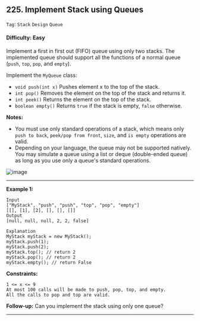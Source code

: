 ## 225. Implement Stack using Queues

```Tag```: ```Stack```  ```Design```  ```Queue```

#### Difficulty: Easy

Implement a first in first out (FIFO) queue using only two stacks. The implemented queue should support all the functions of a normal queue (```push```, ```top```, ```pop```, and ```empty```).

Implement the ```MyQueue``` class:

- ```void push(int x)``` Pushes element x to the top of the stack.
- ```int pop()``` Removes the element on the top of the stack and returns it.
- ```int peek()``` Returns the element on the top of the stack.
- ```boolean empty()``` Returns ```true``` if the stack is empty, ```false``` otherwise.

__Notes:__

- You must use only standard operations of a stack, which means only ```push to back```, ```peek/pop from front```, ```size```, and ```is empty``` operations are valid.
- Depending on your language, the queue may not be supported natively. You may simulate a queue using a list or deque (double-ended queue) as long as you use only a queue's standard operations.
 
![image](https://user-images.githubusercontent.com/35042430/209283943-ed2b34c6-e021-4a39-8302-813ceea70073.png)

---

__Example 1:__
```
Input
["MyStack", "push", "push", "top", "pop", "empty"]
[[], [1], [2], [], [], []]
Output
[null, null, null, 2, 2, false]

Explanation
MyStack myStack = new MyStack();
myStack.push(1);
myStack.push(2);
myStack.top(); // return 2
myStack.pop(); // return 2
myStack.empty(); // return False
``` 

__Constraints:__
```
1 <= x <= 9
At most 100 calls will be made to push, pop, top, and empty.
All the calls to pop and top are valid.
```

__Follow-up:__ Can you implement the stack using only one queue?

---

